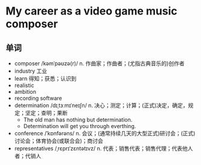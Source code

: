 # My career as a video game music composer

## 单词
- composer /kəmˈpəʊzə(r)/ n. 作曲家；作曲者；(尤指古典音乐的)创作者
- industry 工业
- learn 得知；获悉；认识到
- realistic
- ambition
- recording software
- determination /dɪˌtɜːmɪˈneɪʃn/ n. 决心；测定；计算；(正式)决定，确定，规定；坚定；查明；果断
  - The old man has nothing but determination.
  - Determination will get you through everthing.
- conference /ˈkɒnfərəns/ n. 会议；(通常持续几天的大型正式)研讨会；(正式)讨论会；体育协会(或联合会)；商讨会
- representatives /ˌrɛprɪˈzɛntətɪvz/ n. 代表；销售代表；销售代理；代表他人者；代销人
